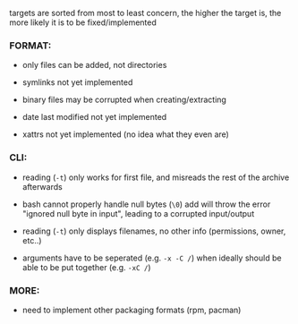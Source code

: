 
targets are sorted from most to least concern, the
higher the target is, the more likely it is to be
fixed/implemented

### FORMAT:

 * only files can be added, not directories

 * symlinks not yet implemented

 * binary files may be corrupted when creating/extracting

 * date last modified not yet implemented

 * xattrs not yet implemented (no idea what they even are)

### CLI:

 * reading (`-t`) only works for first file, and misreads
   the rest of the archive afterwards

 * bash cannot properly handle null bytes (`\0`) add will
   throw the error "ignored null byte in input", leading
   to a corrupted input/output

 * reading (`-t`) only displays filenames, no other info
   (permissions, owner, etc..)

 * arguments have to be seperated (e.g. `-x -C /`) when ideally
   should be able to be put together (e.g. `-xC /`)

### MORE:

 * need to implement other packaging formats (rpm, pacman)
